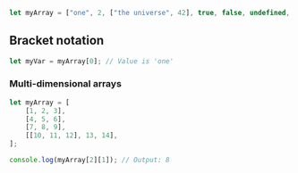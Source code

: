 ```js
let myArray = ["one", 2, ["the universe", 42], true, false, undefined, null];
```

## Bracket notation

```js
let myVar = myArray[0]; // Value is 'one'
```

### Multi-dimensional arrays

```js
let myArray = [
	[1, 2, 3],
	[4, 5, 6],
	[7, 8, 9],
	[[10, 11, 12], 13, 14],
];

console.log(myArray[2][1]); // Output: 8
```
